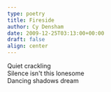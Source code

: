 ```yaml
---
type: poetry
title: Fireside
author: Cy Densham
date: 2009-12-25T03:13:00+00:00
draft: false
align: center
---
```


Quiet crackling\
Silence isn't this lonesome\
Dancing shadows dream
